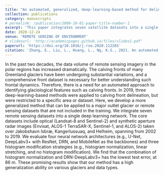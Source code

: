 ```yaml
---
title: "An automated, generalized, deep-learning-based method for delineating the calving fronts of Greenland glaciers from multi-sensor remote sensing imagery"
collection: publications
category: manuscripts
# permalink: /publication/2009-10-01-paper-title-number-1
excerpt: 'This paper integrates seven satellite datasets into a single deep learning network and offers a sub-weekly calving front dataset.'
date: 2020-12-24
venue: 'REMOTE SENSING OF ENVIRONMENT'
# slidesurl: 'http://academicpages.github.io/files/slides1.pdf'
paperurl: 'https://doi.org/10.1016/j.rse.2020.112265'
citation: 'Zhang, E., Liu, L., Huang, L., Ng, K.S., 2021. An automated, generalized, deep-learning-based method for delineating the calving fronts of Greenland glaciers from multi-sensor remote sensing imagery. Remote Sens Environ 254, 112265.'
---
```


In the past two decades, the data volume of remote sensing imagery in the polar regions has increased dramatically. The calving fronts of many Greenland glaciers have been undergoing substantial variations, and a comprehensive front dataset is necessary for better understanding such frontal dynamics. Therefore, there is a need for an automated approach to identifying glaciological features such as calving fronts. In 2019, three deep-learning-based methods were applied to calving front delineation, but were restricted to a specific area or dataset. Here, we develop a more generalized method that can be applied to a major outlet glacier or remote sensing datasets that are not included in the training. We integrate seven remote sensing datasets into a single deep learning network. The core datasets include optical (Landsat-8 and Sentinel-2) and synthetic aperture radar images (Envisat, ALOS-1 TerraSAR-X, Sentinel-1, and ALOS-2) taken over Jakobshavn Isbræ, Kangerlussuaq, and Helheim, spanning from 2002 to 2019. We evaluate four neural network architectures (e.g., U-Net, DeepLabv3+ with ResNet, DRN, and MobileNet as the backbones) and three histogram modification strategies (e.g., histogram normalization, linear stretching, and no histogram modification). We find that the combination of histogram normalization and DRN-DeepLabv3+ has the lowest test error, at 86 m. These promising results show that our method has a high generalization ability on various glaciers and data types.